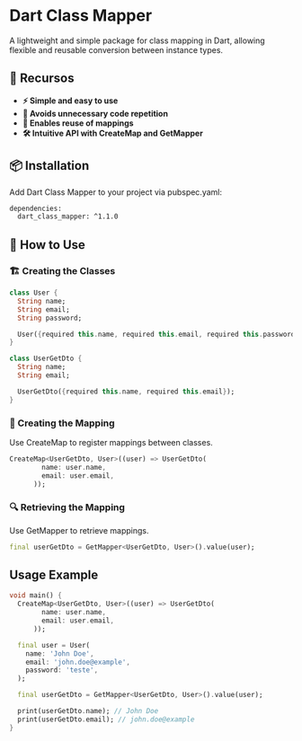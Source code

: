 # Dart Class Mapper

A lightweight and simple package for class mapping in Dart, allowing flexible and reusable conversion between instance types.

## 🎯  **Recursos**
- **⚡ Simple and easy to use**
- **🔁 Avoids unnecessary code repetition**
- **🔄 Enables reuse of mappings**
- **🛠️ Intuitive API with CreateMap and GetMapper**


## 📦 **Installation**

Add Dart Class Mapper to your project via pubspec.yaml: 
```sh
dependencies:
  dart_class_mapper: ^1.1.0
```

## 🚀 How to Use
### 🏗️ Creating the Classes
```dart
class User {
  String name;
  String email;
  String password;

  User({required this.name, required this.email, required this.password});
}

class UserGetDto {
  String name;
  String email;

  UserGetDto({required this.name, required this.email});
}
```

### 🔗 Creating the Mapping

Use CreateMap to register mappings between classes.
```dart
CreateMap<UserGetDto, User>((user) => UserGetDto(
        name: user.name,
        email: user.email,
      ));
```

### 🔍 Retrieving the Mapping
Use GetMapper to retrieve mappings.
```dart
final userGetDto = GetMapper<UserGetDto, User>().value(user);
```

## Usage Example

```dart
void main() {
  CreateMap<UserGetDto, User>((user) => UserGetDto(
        name: user.name,
        email: user.email,
      ));

  final user = User(
    name: 'John Doe',
    email: 'john.doe@example',
    password: 'teste',
  );

  final userGetDto = GetMapper<UserGetDto, User>().value(user);

  print(userGetDto.name); // John Doe
  print(userGetDto.email); // john.doe@example
}
```
